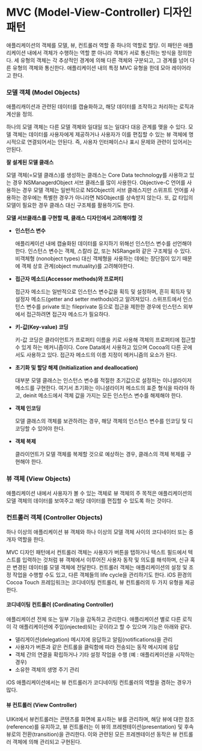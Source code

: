 # MVC (Model-View-Controller) 디자인 패턴

애플리케이션의 객체를 모델, 뷰, 컨트롤러 역할 중 하나의 역할로 할당. 이 패턴은 애플리케이션 내에서 객체가 수행하는 역할 뿐 아니라 객체가 서로 통신하는 방식을 정의한다. 세 유형의 객체는 각 추상적인 경계에 의해 다른 객체와 구분되고, 그 경계를 넘어 다른 유형의 객체와 통신한다. 애플리케이션 내의 특정 MVC 유형을 한데 모아 레이어라고 한다.



### 모델 객체 (Model Objects)

애플리캐이션과 관련된 데이터를 캡슐화하고, 해당 데이터를 조작하고 처리하는 로직과 계산을 정의.

하나의 모델 객체는 다른 모델 객체와 일대일 또는 일대다 대응 관계를 맺을 수 있다. 모델 객체는 데이터를 사용자에게 제공하거나 사용자가 이를 편집할 수 있는 뷰 객체에 명시적으로 연결되어서는 안된다. 즉, 사용자 인터페이스나 표시 문제와 관련이 있어서는 안된다.



**잘 설계된 모델 클래스**

모델 객체(=모델 클래스)를 생성하는 클래스는 Core Data technology를 사용하고 있는 경우 NSManagerdObject 서브 클래스를 많이 사용한다. Objective-C 언어를 사용하는 경우 모델 객체는 일반적으로 NSObject의 서브 클래스지만 스위프트 언어를 사용하는 경우에는 특별한 경우가 아니라면 NSObject를 상속받지 않는다. 또, 값 타입의 모델이 필요한 경우 클래스 대신 구조체를 활용하기도 한다.



**모델 서브클래스를 구현할 때, 클래스 디자인에서 고려해야할 것**

- **인스턴스 변수**

  애플리케이션 내에 캡슐화된 데이터를 유지하기 위해선 인스턴스 변수를 선언해야한다. 인스턴스 변수는 객체, 스칼라 값, 또는 NSRange와 같은 구조체일 수 있다. 비객체형 (nonobject types) 대신 객체형을 사용하는 데에는 장단점이 있기 때문에 객체 상호 관계(object mutuality)를 고려해야한다.

- **접근자 메소드(Accessor methods)와 프로퍼티**

  접근자 메소드는 일반적으로 인스턴스 변수값을 획득 및 설정하며, 흔히 획득자 및 설정자 메소드(getter and setter methods)라고 알려져있다. 스위프트에서 인스턴스 변수를 private 또는 fileprivate 등으로 접근을 제한한 경우에 인스턴스 외부에서 접근하려면 접근자 메소드가 필요하다.

- **키-값(Key-value) 코딩**

  키-값 코딩은 클라이언트가 프로퍼티 이름을 키로 사용해 객체의 프로퍼티에 접근할 수 있게 하는 메커니즘이다. Core Data에서 사용하고 있으며 Cocoa의 다른 곳에서도 사용하고 있다. 접근자 메소드의 이름 지정이 메커니즘의 요소가 된다.

- **초기화 및 할당 해제 (Initialization and deallocation)**

  대부분 모델 클래스는 인스턴스 변수를 적절한 초기값으로 설정하는 이니셜라이저 메소드를 구현한다. 여기서 초기화는 이니셜라이저 메소드의 표준 형식을 따라야 하고, deinit 메소드에서 객체 값을 가지는 모든 인스턴스 변수를 해제해야 한다.

- **객체 인코딩**

  모델 클래스의 객체를 보관하려는 경우, 해당 객체의 인스턴스 변수를 인코딩 및 디코딩할 수 있어야 한다.

- **객체 복제**

  클라이언트가 모델 객체를 복제할 것으로 예상하는 경우, 클래스의 객체 복제를 구현해야 한다.



### 뷰 객체 (View Objects)

애플리케이션 내에서 사용자가 볼 수 있는 객체로 뷰 객체의 주 목적은 애플리케이션의 모델 객체의 데이터를 보여주고 해당 데이터를 편집할 수 있도록 하는 것이다. 



### 컨트롤러 객체 (Controller Objects)

하나 이상의 애플리케이션 뷰 객체와 하나 이상의 모델 객체 사이의 코디네이터 또는 중개자 역할을 한다.

MVC 디자인 패턴에서 컨트롤러 객체는 사용자가 버튼을 탭하거나 텍스트 필드에서 텍스트를 입력하는 것처럼 뷰 객체에서 이루어진 사용자 동작 및 의도를 해석하며, 신규 혹은 변경된 데이터를 모델 객체에 전달한다. 컨트롤러 객체는 애플리케이션의 설정 및 조정 작업을 수행할 수도 있고, 다른 객체들의 life cycle을 관리하기도 한다. iOS 환경의 Cocoa Touch 프레임워크는 코디네이팅 컨트롤러, 뷰 컨트롤러의 두 가지 유형을 제공한다.



#### 코디네이팅 컨트롤러 (Cordinating Controller)

애플리케이션 전체 또는 일부 기능을 감독하고 관리한다. 애플리케이션 별로 다른 로직이 각 애플리케이션에 주입(injected)되는 곳이라고 할 수 있으며 기능은 아래와 같다.

- 델리게이션(delegation) 메시지에 응답하고 알림(notifications)을 관리
- 사용자가 버튼과 같은 컨트롤을 클릭함에 따라 전송되는 동작 메시지에 응답
- 객체 간의 연결을 확립하거나 기타 설정 작업을 수행 (예 : 애플리케이션을 시작하는 경우)
- 소유한 객체의 생명 주기 관리

iOS 애플리케이션에서는 뷰 컨트롤러가 코디네이팅 컨트롤러의 역할을 겸하는 경우가 많다.



#### 뷰 컨트롤러 (View Controller)

UIKit에서 뷰컨트롤러는 콘텐츠를 화면에 표시하는 뷰를 관리하며, 해당 뷰에 대한 참조(reference)를 유지하고, 뷰 컨트롤러는 이 뷰의 프레젠테이션(presentation) 및 후속 뷰로의 전환(transition)을 관리한다. 이와 관련된 모든 프레젠테이션 동작은 뷰 컨트롤러 객체에 의해 관리되고 구현된다.